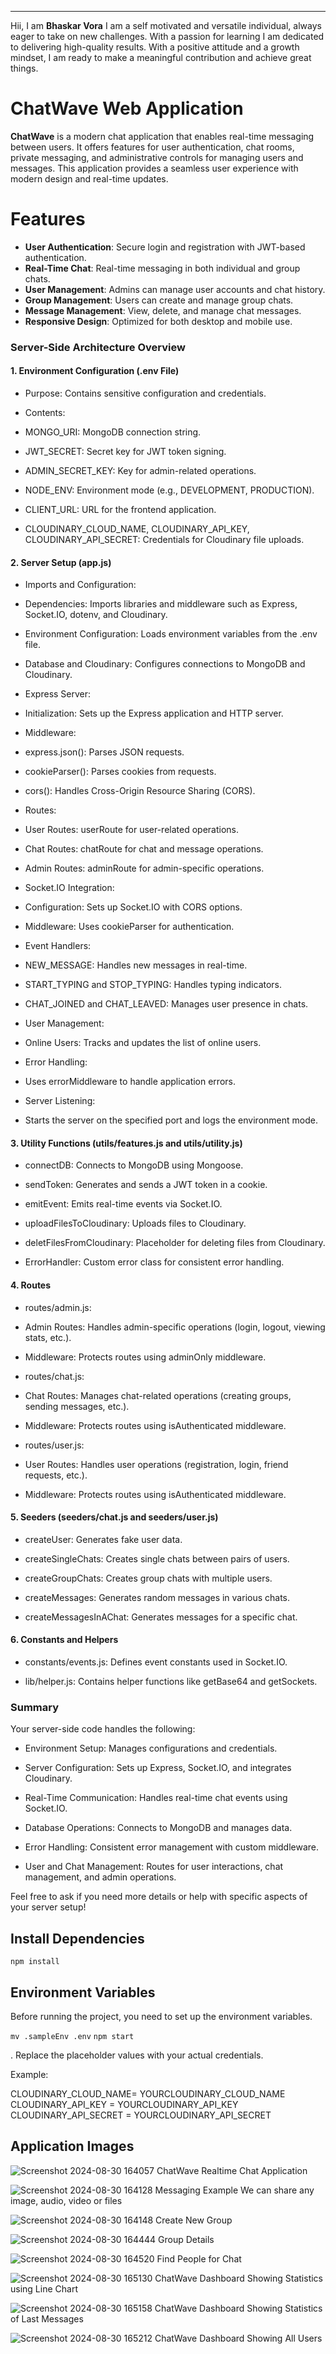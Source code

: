 
----------

Hii, I am **Bhaskar Vora** 
I am a self motivated and versatile individual, always eager to take on new challenges. With a passion for learning I am dedicated to delivering high-quality results. With a positive attitude and a growth mindset, I am ready to make a meaningful contribution and achieve great things.

# ChatWave Web Application

**ChatWave** is a modern chat application that enables real-time messaging between users. It offers features for user authentication, chat rooms, private messaging, and administrative controls for managing users and messages. This application provides a seamless user experience with modern design and real-time updates.

# Features

-   **User Authentication**: Secure login and registration with JWT-based authentication.
-   **Real-Time Chat**: Real-time messaging in both individual and group chats.
-   **User Management**: Admins can manage user accounts and chat history.
-   **Group Management**: Users can create and manage group chats.
-   **Message Management**: View, delete, and manage chat messages.
-   **Responsive Design**: Optimized for both desktop and mobile use.


### Server-Side Architecture Overview

#### 1. Environment Configuration (.env File)

-   Purpose: Contains sensitive configuration and credentials.
    
-   Contents:
    

-   MONGO_URI: MongoDB connection string.
    
-   JWT_SECRET: Secret key for JWT token signing.
    
-   ADMIN_SECRET_KEY: Key for admin-related operations.
    
-   NODE_ENV: Environment mode (e.g., DEVELOPMENT, PRODUCTION).
    
-   CLIENT_URL: URL for the frontend application.
    
-   CLOUDINARY_CLOUD_NAME, CLOUDINARY_API_KEY, CLOUDINARY_API_SECRET: Credentials for Cloudinary file uploads.
    

#### 2. Server Setup (app.js)

-   Imports and Configuration:
    

-   Dependencies: Imports libraries and middleware such as Express, Socket.IO, dotenv, and Cloudinary.
    
-   Environment Configuration: Loads environment variables from the .env file.
    
-   Database and Cloudinary: Configures connections to MongoDB and Cloudinary.
    

-   Express Server:
    

-   Initialization: Sets up the Express application and HTTP server.
    
-   Middleware:
    

-   express.json(): Parses JSON requests.
    
-   cookieParser(): Parses cookies from requests.
    
-   cors(): Handles Cross-Origin Resource Sharing (CORS).
    

-   Routes:
    

-   User Routes: userRoute for user-related operations.
    
-   Chat Routes: chatRoute for chat and message operations.
    
-   Admin Routes: adminRoute for admin-specific operations.
    

-   Socket.IO Integration:
    

-   Configuration: Sets up Socket.IO with CORS options.
    
-   Middleware: Uses cookieParser for authentication.
    
-   Event Handlers:
    

-   NEW_MESSAGE: Handles new messages in real-time.
    
-   START_TYPING and STOP_TYPING: Handles typing indicators.
    
-   CHAT_JOINED and CHAT_LEAVED: Manages user presence in chats.
    

-   User Management:
    

-   Online Users: Tracks and updates the list of online users.
    

-   Error Handling:
    

-   Uses errorMiddleware to handle application errors.
    

-   Server Listening:
    

-   Starts the server on the specified port and logs the environment mode.
    

#### 3. Utility Functions (utils/features.js and utils/utility.js)

-   connectDB: Connects to MongoDB using Mongoose.
    
-   sendToken: Generates and sends a JWT token in a cookie.
    
-   emitEvent: Emits real-time events via Socket.IO.
    
-   uploadFilesToCloudinary: Uploads files to Cloudinary.
    
-   deletFilesFromCloudinary: Placeholder for deleting files from Cloudinary.
    
-   ErrorHandler: Custom error class for consistent error handling.
    

#### 4. Routes

-   routes/admin.js:
    

-   Admin Routes: Handles admin-specific operations (login, logout, viewing stats, etc.).
    
-   Middleware: Protects routes using adminOnly middleware.
    

-   routes/chat.js:
    

-   Chat Routes: Manages chat-related operations (creating groups, sending messages, etc.).
    
-   Middleware: Protects routes using isAuthenticated middleware.
    

-   routes/user.js:
    

-   User Routes: Handles user operations (registration, login, friend requests, etc.).
    
-   Middleware: Protects routes using isAuthenticated middleware.
    

#### 5. Seeders (seeders/chat.js and seeders/user.js)

-   createUser: Generates fake user data.
    
-   createSingleChats: Creates single chats between pairs of users.
    
-   createGroupChats: Creates group chats with multiple users.
    
-   createMessages: Generates random messages in various chats.
    
-   createMessagesInAChat: Generates messages for a specific chat.
    

#### 6. Constants and Helpers

-   constants/events.js: Defines event constants used in Socket.IO.
    
-   lib/helper.js: Contains helper functions like getBase64 and getSockets.
    

### Summary

Your server-side code handles the following:

-   Environment Setup: Manages configurations and credentials.
    
-   Server Configuration: Sets up Express, Socket.IO, and integrates Cloudinary.
    
-   Real-Time Communication: Handles real-time chat events using Socket.IO.
    
-   Database Operations: Connects to MongoDB and manages data.
    
-   Error Handling: Consistent error management with custom middleware.
    
-   User and Chat Management: Routes for user interactions, chat management, and admin operations.
    

Feel free to ask if you need more details or help with specific aspects of your server setup!


## Install Dependencies

 `npm install` 

  

## Environment Variables

Before running the project, you need to set up the environment variables. 

 `mv .sampleEnv .env`
  `npm start` 
   
. Replace the placeholder values with your actual credentials.

Example:

CLOUDINARY_CLOUD_NAME= YOURCLOUDINARY_CLOUD_NAME
CLOUDINARY_API_KEY = YOURCLOUDINARY_API_KEY
CLOUDINARY_API_SECRET =  YOURCLOUDINARY_API_SECRET



## Application Images

![Screenshot 2024-08-30 164057](https://github.com/user-attachments/assets/e0579ee0-2b24-4c8f-acdc-0b17095d5729)
ChatWave Realtime Chat Application

![Screenshot 2024-08-30 164128](https://github.com/user-attachments/assets/2281e172-a620-4c23-aee6-35e4f09895fe)
Messaging Example We can share any image, audio, video or files

![Screenshot 2024-08-30 164148](https://github.com/user-attachments/assets/648cf0d9-18f2-4ed7-a341-9b3d60beef0f)
Create New Group 

![Screenshot 2024-08-30 164444](https://github.com/user-attachments/assets/dd093ce7-d12c-412a-9114-8b64445e7dab)
Group Details

![Screenshot 2024-08-30 164520](https://github.com/user-attachments/assets/4680c606-73de-4643-b402-febb37d6b134)
Find People for Chat

![Screenshot 2024-08-30 165130](https://github.com/user-attachments/assets/50f26c76-6387-475a-9521-0a9c6705d557)
ChatWave Dashboard Showing Statistics using Line Chart

![Screenshot 2024-08-30 165158](https://github.com/user-attachments/assets/23260062-483e-4962-b6dd-1fe85854dbb0)
ChatWave Dashboard Showing Statistics of Last Messages

![Screenshot 2024-08-30 165212](https://github.com/user-attachments/assets/dcaf544c-6cf5-4818-9fd4-d1ebbd5d3f72)
ChatWave Dashboard Showing All Users











